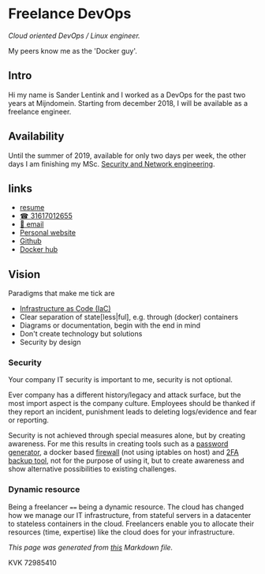 # Freelance DevOps

*Cloud oriented DevOps / Linux engineer.*

My peers know me as the 'Docker guy'.

## Intro
Hi my name is Sander Lentink
and I worked as a DevOps for the past two years at Mijndomein.
Starting from december 2018,
I will be available as a freelance engineer.


## Availability

Until the summer of 2019, available for only two days per week,
the other days I am finishing my
MSc. [Security and Network engineering](https://os3.nl).


## links

+ [resume](https://cdn.lent.ink/pdf/cv_lentink.pdf)
+ [&#9742; 31617012655](http://call.lent.ink)
+ [&#128231; email](http://mail.lent.ink)
+ [Personal website](https://lent.ink)
+ [Github](https://github.com/svlentink)
+ [Docker hub](https://hub.docker.com/r/svlentink)

## Vision
Paradigms that make me tick are

+ [Infrastructure as Code (IaC)](https://en.wikipedia.org/wiki/Infrastructure_as_Code)
+ Clear separation of state[less|ful], e.g. through (docker) containers
+ Diagrams or documentation, begin with the end in mind
+ Don't create technology but solutions
+ Security by design


### Security
Your company IT security is important to me,
security is not optional.

Ever company has a different history/legacy and attack surface,
but the most import aspect is the company culture.
Employees should be thanked if they report an incident,
punishment leads to deleting logs/evidence and fear or reporting.

Security is not achieved through special measures alone,
but by creating awareness.
For me this results in creating tools such as a
[password generator](https://lent.ink/projects/pwd),
a docker based
[firewall](https://hub.docker.com/r/svlentink/ipfilter) (not using iptables on host)
and
[2FA backup tool](https://github.com/svlentink/dockerfiles/tree/master/svlentink/totp-backup),
not for the purpose of using it,
but to create awareness and show alternative possibilities
to existing challenges.

### Dynamic resource

Being a freelancer `==` being a dynamic resource.
The cloud has changed how we manage our IT infrastructure,
from stateful servers in a datacenter to stateless containers in the cloud.
Freelancers enable you to allocate their resources (time, expertise)
like the cloud does for your infrastructure.


*This page was generated from [this](https://github.com/svlentink/www/tree/master/lentink.consulting) Markdown file.*

KVK 72985410
